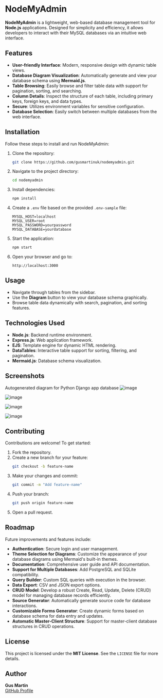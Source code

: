 # NodeMyAdmin

**NodeMyAdmin** is a lightweight, web-based database management tool for **Node.js** applications. Designed for simplicity and efficiency, it allows developers to interact with their MySQL databases via an intuitive web interface.

## Features

- **User-friendly Interface**: Modern, responsive design with dynamic table views.
- **Database Diagram Visualization**: Automatically generate and view your database schema using **Mermaid.js**.
- **Table Browsing**: Easily browse and filter table data with support for pagination, sorting, and searching.
- **Column Details**: Inspect the structure of each table, including primary keys, foreign keys, and data types.
- **Secure**: Utilizes environment variables for sensitive configuration.
- **Database Selection**: Easily switch between multiple databases from the web interface.

## Installation

Follow these steps to install and run NodeMyAdmin:

1. Clone the repository:
   ```bash
   git clone https://github.com/gusmartinuk/nodemyadmin.git
   ```

2. Navigate to the project directory:
   ```bash
   cd nodemyadmin
   ```

3. Install dependencies:
   ```bash
   npm install
   ```

4. Create a `.env` file based on the provided `.env-sample` file:
   ```plaintext
   MYSQL_HOST=localhost
   MYSQL_USER=root
   MYSQL_PASSWORD=yourpassword
   MYSQL_DATABASE=yourdatabase
   ```

5. Start the application:
   ```bash
   npm start
   ```

6. Open your browser and go to:
   ```
   http://localhost:3000
   ```

## Usage

- Navigate through tables from the sidebar.
- Use the **Diagram** button to view your database schema graphically.
- Browse table data dynamically with search, pagination, and sorting features.

## Technologies Used

- **Node.js**: Backend runtime environment.
- **Express.js**: Web application framework.
- **EJS**: Template engine for dynamic HTML rendering.
- **DataTables**: Interactive table support for sorting, filtering, and pagination.
- **Mermaid.js**: Database schema visualization.

## Screenshots
Autogenerated diagram for Python Django app database
![image](https://github.com/user-attachments/assets/a7b53ed7-4966-4d08-a696-159f7acc7697)

![image](https://github.com/user-attachments/assets/09bb8a61-b3a7-42e5-b2a7-47b96388314f)

![image](https://github.com/user-attachments/assets/2c20a647-4b64-4249-ba86-2422b57955e9)

![image](https://github.com/user-attachments/assets/4bcdaf12-dd49-46e9-8e07-01239d7ae138)

## Contributing

Contributions are welcome! To get started:

1. Fork the repository.
2. Create a new branch for your feature:
   ```bash
   git checkout -b feature-name
   ```
3. Make your changes and commit:
   ```bash
   git commit -m "Add feature-name"
   ```
4. Push your branch:
   ```bash
   git push origin feature-name
   ```
5. Open a pull request.

## Roadmap

Future improvements and features include:
- **Authentication**: Secure login and user management.
- **Theme Selection for Diagrams**: Customize the appearance of your database diagrams using Mermaid's built-in themes.
- **Documentation**: Comprehensive user guide and API documentation. 
- **Support for Multiple Databases**: Add PostgreSQL and SQLite compatibility.
- **Query Builder**: Custom SQL queries with execution in the browser.
- **Data Export**: CSV and JSON export options.
- **CRUD Model**: Develop a robust Create, Read, Update, Delete (CRUD) model for managing database records efficiently.
- **Source Generator**: Automatically generate source code for database interactions.
- **Customizable Forms Generator**: Create dynamic forms based on database schema for data entry and updates.
- **Automatic Master-Client Structure**: Support for master-client database structures in CRUD operations.

## License
This project is licensed under the **MIT License**. See the `LICENSE` file for more details.

## Author

**Gus Martin**  
[GitHub Profile](https://github.com/gusmartinuk)
